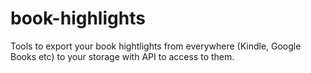 # book-highlights
Tools to export your book hightlights from everywhere (Kindle, Google Books etc) to your storage with API to access to them.
